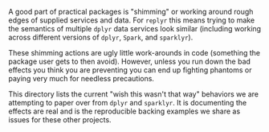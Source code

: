 <!-- Generated from .Rmd. Please edit that file -->
A good part of practical packages is "shimming" or working around rough edges of supplied services and data. For `replyr` this means trying to make the semantics of multiple `dplyr` data services look similar (including working across different versions of `dplyr`, `Spark`, and `sparklyr`).

These shimming actions are ugly little work-arounds in code (something the package user gets to then avoid). However, unless you run down the bad effects you think you are preventing you can end up fighting phantoms or paying very much for needless precautions.

This directory lists the current "wish this wasn't that way" behaviors we are attempting to paper over from `dplyr` and `sparklyr`. It is documenting the effects are real and is the reproducible backing examples we share as issues for these other projects.
